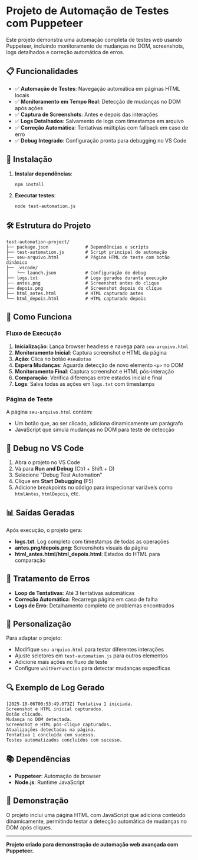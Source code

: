 # Projeto de Automação de Testes com Puppeteer

Este projeto demonstra uma automação completa de testes web usando Puppeteer, incluindo monitoramento de mudanças no DOM, screenshots, logs detalhados e correção automática de erros.

## 📋 Funcionalidades

- ✅ **Automação de Testes**: Navegação automática em páginas HTML locais
- ✅ **Monitoramento em Tempo Real**: Detecção de mudanças no DOM após ações
- ✅ **Captura de Screenshots**: Antes e depois das interações
- ✅ **Logs Detalhados**: Salvamento de logs com timestamps em arquivo
- ✅ **Correção Automática**: Tentativas múltiplas com fallback em caso de erro
- ✅ **Debug Integrado**: Configuração pronta para debugging no VS Code

## 🚀 Instalação

1. **Instalar dependências**:
   ```bash
   npm install
   ```

2. **Executar testes**:
   ```bash
   node test-automation.js
   ```

## 🛠️ Estrutura do Projeto

```
test-automation-project/
├── package.json              # Dependências e scripts
├── test-automation.js        # Script principal de automação
├── seu-arquivo.html          # Página HTML de teste com botão dinâmico
├── .vscode/
│   └── launch.json           # Configuração de debug
├── logs.txt                  # Logs gerados durante execução
├── antes.png                 # Screenshot antes do clique
├── depois.png                # Screenshot depois do clique
├── html_antes.html           # HTML capturado antes
└── html_depois.html          # HTML capturado depois
```

## 🎯 Como Funciona

### Fluxo de Execução
1. **Inicialização**: Lança browser headless e navega para `seu-arquivo.html`
2. **Monitoramento Inicial**: Captura screenshot e HTML da página
3. **Ação**: Clica no botão `#seuBotao`
4. **Espera Mudanças**: Aguarda detecção de novo elemento `<p>` no DOM
5. **Monitoramento Final**: Captura screenshot e HTML pós-interação
6. **Comparação**: Verifica diferenças entre estados inicial e final
7. **Logs**: Salva todas as ações em `logs.txt` com timestamps

### Página de Teste
A página `seu-arquivo.html` contém:
- Um botão que, ao ser clicado, adiciona dinamicamente um parágrafo
- JavaScript que simula mudanças no DOM para teste de detecção

## 🔧 Debug no VS Code

1. Abra o projeto no VS Code
2. Vá para **Run and Debug** (Ctrl + Shift + D)
3. Selecione "Debug Test Automation"
4. Clique em **Start Debugging** (F5)
5. Adicione breakpoints no código para inspecionar variáveis como `htmlAntes`, `htmlDepois`, etc.

## 📊 Saídas Geradas

Após execução, o projeto gera:
- **logs.txt**: Log completo com timestamps de todas as operações
- **antes.png/depois.png**: Screenshots visuais da página
- **html_antes.html/html_depois.html**: Estados do HTML para comparação

## 🐛 Tratamento de Erros

- **Loop de Tentativas**: Até 3 tentativas automáticas
- **Correção Automática**: Recarrega página em caso de falha
- **Logs de Erro**: Detalhamento completo de problemas encontrados

## 📝 Personalização

Para adaptar o projeto:
- Modifique `seu-arquivo.html` para testar diferentes interações
- Ajuste seletores em `test-automation.js` para outros elementos
- Adicione mais ações no fluxo de teste
- Configure `waitForFunction` para detectar mudanças específicas

## 🔍 Exemplo de Log Gerado

```
[2025-10-06T00:53:49.073Z] Tentativa 1 iniciada.
Screenshot e HTML inicial capturados.
Botão clicado.
Mudança no DOM detectada.
Screenshot e HTML pós-clique capturados.
Atualizações detectadas na página.
Tentativa 1 concluída com sucesso.
Testes automatizados concluídos com sucesso.
```

## 📚 Dependências

- **Puppeteer**: Automação de browser
- **Node.js**: Runtime JavaScript

## 🎨 Demonstração

O projeto inclui uma página HTML com JavaScript que adiciona conteúdo dinamicamente, permitindo testar a detecção automática de mudanças no DOM após cliques.

---

**Projeto criado para demonstração de automação web avançada com Puppeteer.**